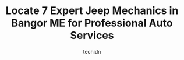 ---
layout: ampstory
image: https://images.unsplash.com/photo-1627667928346-5fc86d099a5c?ixlib=rb-4.0.3&ixid=MnwxMjA3fDB8MHxwaG90by1wYWdlfHx8fGVufDB8fHx8&auto=format&fit=crop&w=640&h=853&q=80
author: techidn
featured: false
description: Entrust your vehicle to the 7 best Jeep Mechanic in Bangor ME, USA and experience the difference they can make. With their extensive knowledge, state-of-the-art facilities, and commitment to
title: Locate 7 Expert Jeep Mechanics in Bangor ME for Professional Auto Services
cover:
   title: Locate 7 Expert Jeep Mechanics in Bangor ME for Professional Auto Services
   subtitle: Rickpate
   background: https://images.unsplash.com/photo-1627667928346-5fc86d099a5c?ixlib=rb-4.0.3&ixid=MnwxMjA3fDB8MHxwaG90by1wYWdlfHx8fGVufDB8fHx8&auto=format&fit=crop&w=640&h=853&q=80

pages: 
 - layout: thirds
   top: <h1>#1 Darlings Used Vehicle Center</h1>
   bottom: "<p>We wished to finance a car and the team (Teresa, Reid and Jake) did a great job in helping us get a good terms! They are very honest and professional to deal with. Unlike</p>"
   background: https://www.knot35.com/toplist/wp-content/uploads/2023/06/best-jeep-mechanic-1-in-bangor-me-1685837961.jpeg
   backgroundblur: true
 - layout: thirds
   top: <h1>#2 Tire Warehouse</h1>
   bottom: "<p>1108 Hammond St, Bangor, ME 04401, United States</p>"
   background: https://www.knot35.com/toplist/wp-content/uploads/2023/06/best-jeep-mechanic-2-in-bangor-me-1685837961.jpeg
   cta:
      link: https://www.knot35.com/toplist/locate-7-expert-jeep-mechanics-in-bangor-me-for-professional-auto-services/
      text: Locate 7 Expert Jeep Mechanics in Bangor ME for Professional Auto Services
 - layout: thirds
   top: <h1>#3 Quirk Auto Group</h1>
   bottom: "<p>293 Hogan Rd, Bangor, ME 04401, United States</p>"
   background: https://www.knot35.com/toplist/wp-content/uploads/2023/06/best-jeep-mechanic-3-in-bangor-me-1685837962.jpeg
   cta:
      link: https://www.knot35.com/toplist/locate-7-expert-jeep-mechanics-in-bangor-me-for-professional-auto-services/
      text: Locate 7 Expert Jeep Mechanics in Bangor ME for Professional Auto Services
 - layout: thirds
   top: <h1>#4 Sullivan Tire & Auto Service</h1>
   bottom: "<p>47 Bangor Mall Blvd, Bangor, ME 04401, United States</p>"
   background: https://images.unsplash.com/photo-1488554378835-f7acf46e6c98?ixlib=rb-4.0.3&ixid=MnwxMjA3fDB8MHxwaG90by1wYWdlfHx8fGVufDB8fHx8&auto=format&fit=crop&w=640&h=853&q=80
   cta:
      link: https://www.knot35.com/toplist/locate-7-expert-jeep-mechanics-in-bangor-me-for-professional-auto-services/
      text: Locate 7 Expert Jeep Mechanics in Bangor ME for Professional Auto Services
 - layout: thirds
   top: <h1>#5 Linnehans Right Way Auto</h1>
   bottom: "<p>44 Griffin Rd, Bangor, ME 04401, United States</p>"
   background: https://images.unsplash.com/photo-1546497974-b213c9efb599?ixlib=rb-4.0.3&ixid=MnwxMjA3fDB8MHxwaG90by1wYWdlfHx8fGVufDB8fHx8&auto=format&fit=crop&w=640&h=853&q=80
   cta:
      link: https://www.knot35.com/toplist/locate-7-expert-jeep-mechanics-in-bangor-me-for-professional-auto-services/
      text: Locate 7 Expert Jeep Mechanics in Bangor ME for Professional Auto Services
 - layout: thirds
   top: <h1>#6 J C Autobody</h1>
   bottom: "<p>1520 State St, Veazie, ME 04401, United States</p>"
   background: https://images.unsplash.com/photo-1524169358666-79f22534bc6e?ixlib=rb-4.0.3&ixid=MnwxMjA3fDB8MHxwaG90by1wYWdlfHx8fGVufDB8fHx8&auto=format&fit=crop&w=640&h=853&q=80
   cta:
      link: https://www.knot35.com/toplist/locate-7-expert-jeep-mechanics-in-bangor-me-for-professional-auto-services/
      text: Locate 7 Expert Jeep Mechanics in Bangor ME for Professional Auto Services
 - layout: thirds
   top: <h1>#7 Bennett Auto Center</h1>
   bottom: "<p>99 Thatcher St, Bangor, ME 04401, United States</p>"
   background: https://images.unsplash.com/photo-1484589065579-248aad0d8b13?ixlib=rb-4.0.3&ixid=MnwxMjA3fDB8MHxwaG90by1wYWdlfHx8fGVufDB8fHx8&auto=format&fit=crop&w=640&h=853&q=80
   cta:
      link: https://www.knot35.com/toplist/locate-7-expert-jeep-mechanics-in-bangor-me-for-professional-auto-services/
      text: Locate 7 Expert Jeep Mechanics in Bangor ME for Professional Auto Services
 - layout: thirds
   middle: Continue reading...
   background: https://images.unsplash.com/photo-1527067829737-402993088e6b?ixlib=rb-4.0.3&ixid=MnwxMjA3fDB8MHxwaG90by1wYWdlfHx8fGVufDB8fHx8&auto=format&fit=crop&w=640&h=853&q=80
   cta:
      link: https://www.knot35.com/toplist/locate-7-expert-jeep-mechanics-in-bangor-me-for-professional-auto-services/
      text: Locate 7 Expert Jeep Mechanics in Bangor ME for Professional Auto Services
      
---
